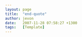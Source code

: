 ```yaml
---
layout: page
title:  "end-quote"
author: jevon
date:   2007-11-28 07:58:27 +1300
tags:   [Template]
---
```


</div>
